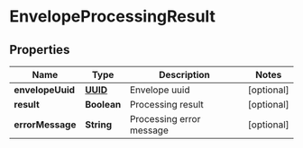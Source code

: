 # EnvelopeProcessingResult

## Properties
Name | Type | Description | Notes
------------ | ------------- | ------------- | -------------
**envelopeUuid** | [**UUID**](UUID.md) | Envelope uuid |  [optional]
**result** | **Boolean** | Processing result |  [optional]
**errorMessage** | **String** | Processing error message |  [optional]
